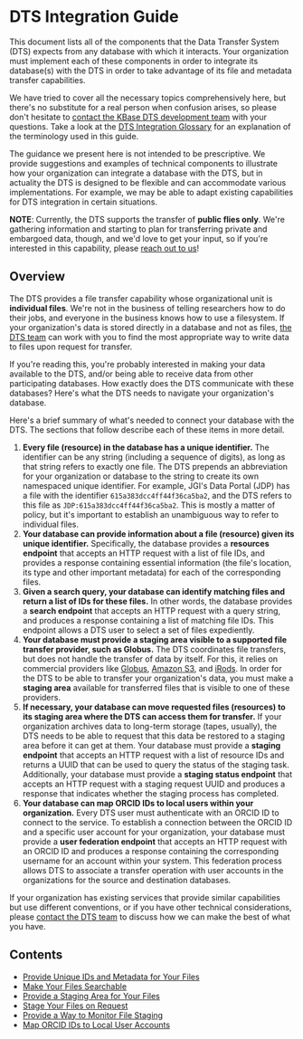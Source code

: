 # DTS Integration Guide

This document lists all of the components that the Data Transfer System (DTS)
expects from any database with which it interacts. Your organization must
implement each of these components in order to integrate its database(s) with
the DTS in order to take advantage of its file and metadata transfer
capabilities.

We have tried to cover all the necessary topics comprehensively here, but
there's no substitute for a real person when confusion arises, so please don't
hesitate to [contact the KBase DTS development team](mailto:engage@kbase.us)
with your questions. Take a look at the [DTS Integration Glossary](glossary.md)
for an explanation of the terminology used in this guide.

The guidance we present here is not intended to be prescriptive. We provide
suggestions and examples of technical components to illustrate how your
organization can integrate a database with the DTS, but in actuality the DTS
is designed to be flexible and can accommodate various implementations. For
example, we may be able to adapt existing capabilities for DTS integration in
certain situations.

**NOTE**: Currently, the DTS supports the transfer of **public flies only**.
We're gathering information and starting to plan for transferring private and
embargoed data, though, and we'd love to get your input, so if you're interested
in this capability, please [reach out to us](mailto:engage@kbase.us)!

## Overview

The DTS provides a file transfer capability whose organizational unit is
**individual files**. We're not in the business of telling researchers how to
do their jobs, and everyone in the business knows how to use a filesystem. If
your organization's data is stored directly in a database and not as files,
[the DTS team](mailto:engage@kbase.us) can work with you to find the most
appropriate way to write data to files upon request for transfer.

If you're reading this, you're probably interested in making your data available
to the DTS, and/or being able to receive data from other participating
databases. How exactly does the DTS communicate with these databases? Here's
what the DTS needs to navigate your organization's database.

Here's a brief summary of what's needed to connect your database with the DTS.
The sections that follow describe each of these items in more detail.

1. **Every file (resource) in the database has a unique identifier.** The
   identifier can be any string (including a sequence of digits), as long as
   that string refers to exactly one file. The DTS prepends an abbreviation for
   your organization or database to the string to create its own namespaced
   unique identifier. For example, JGI's Data Portal (JDP) has a file with the
   identifier `615a383dcc4ff44f36ca5ba2`, and the DTS refers to this file as
   `JDP:615a383dcc4ff44f36ca5ba2`. This is mostly a matter of policy, but it's
   important to establish an unambiguous way to refer to individual files.
2. **Your database can provide information about a file (resource) given its
   unique identifier.** Specifically, the database provides a **resources
   endpoint** that accepts an HTTP request with a list of file IDs, and
   provides a response containing essential informatіon (the file's location,
   its type and other important metadata) for each of the corresponding files.
3. **Given a search query, your database can identify matching files and
   return a list of IDs for these files.** In other words, the database provides
   a **search endpoint** that accepts an HTTP request with a query string,
   and produces a response containing a list of matching file IDs. This endpoint
   allows a DTS user to select a set of files expediently.
4. **Your database must provide a staging area visible to a supported file
   transfer provider, such as Globus.** The DTS coordinates file transfers, but
   does not handle the transfer of data by itself. For this, it relies on
   commercial providers like [Globus](https://www.globus.org/),
   [Amazon S3](https://aws.amazon.com/s3/), and [iRods](https://irods.org/).
   In order for the DTS to be able to transfer your organization's data, you
   must make a **staging area** available for transferred files that is visible
   to one of these providers.
5. **If necessary, your database can move requested files (resources) to its
   staging area where the DTS can access them for transfer.** If your
   organization archives data to long-term storage (tapes, usually), the DTS
   needs to be able to request that this data be restored to a staging area
   before it can get at them. Your database must provide a **staging endpoint**
   that accepts an HTTP request with a list of resource IDs and returns
   a UUID that can be used to query the status of the staging task.
   Additionally, your database must provide a **staging status endpoint** that
   accepts an HTTP request with a staging request UUID and produces a
   response that indicates whether the staging process has completed.
6. **Your database can map ORCID IDs to local users within your organization.**
   Every DTS user must authenticate with an ORCID ID to connect to the service.
   To establish a connection between the ORCID ID and a specific user account
   for your organization, your database must provide a **user federation
   endpoint** that accepts an HTTP request with an ORCID ID and produces
   a response containing the corresponding username for an account within your
   system. This federation process allows DTS to associate a transfer operation
   with user accounts in the organizations for the source and destination
   databases.

If your organization has existing services that provide similar capabilities but
use different conventions, or if you have other technical considerations, please
[contact the DTS team](mailto:engage@kbase.us) to discuss how we can make the
best of what you have.

## Contents

* [Provide Unique IDs and Metadata for Your Files](resources.md)
* [Make Your Files Searchable](search.md)
* [Provide a Staging Area for Your Files](staging_area.md)
* [Stage Your Files on Request](stage_files.md)
* [Provide a Way to Monitor File Staging](staging_status.md)
* [Map ORCID IDs to Local User Accounts](local_user.md)
